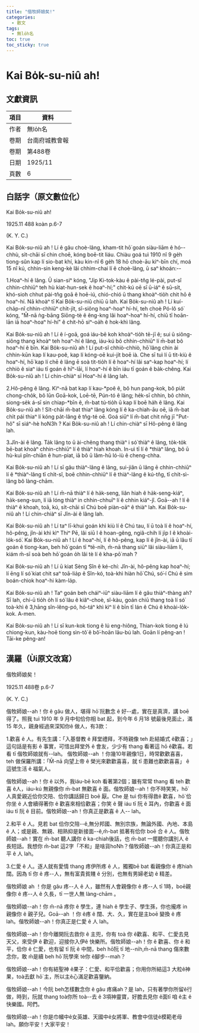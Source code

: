 ```yaml
---
title: "偕牧師娘矣!"
categories:
  - 散文
tags:
  - 無lo̍h名
toc: true
toc_sticky: true
---
```


# Kai Bo̍k-su-niû ah!

## 文獻資訊

| 項目 | 資料 |
|---|---|
| 作者 | 無lo̍h名 |
| 卷期 | 台南府城教會報 |
| 卷期 | 第488卷 |
| 日期 | 1925/11 |
| 頁數 | 6 |

## 白話字（原文數位化）

Kai Bo̍k-su-niû ah!

1925.11 488 koàn p.6-7

(K. Y. C.)

Kai Bo̍k-su-niû ah ! Lí ê gâu choè-lâng, kham-tit hō͘ goán siàu-liām ê hó--chhù, si̍t-chāi sī chin choē, kóng boē-tit liáu. Chiàu goá tuì 1910 nî 9 ge̍h tiong-sûn kap lí sio-bat khí, kàu kin-nî 6 ge̍h 18 hō choè-āu kìⁿ-bīn chí, moá 15 nî kú, chhin-sin keng-kè lâi chhim-chai lí ê choè-lâng, ū saⁿ khoán:--

1.Hoaⁿ-hí ê lâng. Ū sian-siⁿ kóng, "Ji̍p Ki-tok-kàu ê pài-tn̂g lé-pài, put-sî chhin-chhiūⁿ teh hù kiat-hun-sek ê hoaⁿ-hí;" chit-kú oē sī ū-iáⁿ ê sū-si̍t, khó-sioh chhut pài-tn̂g goā ê hoē-iú, chió-chió ū thang khoàⁿ-tio̍h chit hō ê hoaⁿ-hí. Nā khoàⁿ tī Kai Bo̍k-su-niû chiū ū lah. Kai Bo̍k-su-niû ah ! Lí kuí-cha̍p-nî chhin-chhiūⁿ chi̍t-ji̍t, sî-siông hoaⁿ-hoaⁿ hí-hí, teh choè Pó-lô só͘ kóng, "M̄-nā ǹg-bāng Siōng-tè ê êng-kng lâi hoaⁿ-hoaⁿ hí-hí, chiū tī hoān-lān iā hoaⁿ-hoaⁿ hí-hí" ê chit-hō siⁿ-oa̍h ê hok-khì lâng.

Kai Bo̍k-su-niû ah ! Lí ê í-goā, goá iáu-bē koh khoàⁿ-tio̍h tē-jī ê; sui ū siông-siông thang khoàⁿ teh hoaⁿ-hí ê lâng, iáu-kú bô chhin-chhiūⁿ lí m̄-bat bô hoaⁿ-hí ê bīn. Kai Bo̍k-su-niû ah ! Lí put-sî chhiò-chhiò, hō͘ lâng chin ài chhin-kūn kap lí kau-poê, kap lí kóng-oē kui-ji̍t boē ià. Che sī tuì lí ū tit-kiù ê hoaⁿ-hí, hō͘ kap lí chē ê lâng ē soà tit-tio̍h lí ê hoaⁿ-hí lâi saⁿ-kap hoaⁿ-hí; lí chhiò ê siaⁿ iáu tī goán ê hīⁿ-lāi, lí hoaⁿ-hí ê bīn iáu tī goán ê ba̍k-chêng. Kai Bo̍k-su-niû ah ! Lí chin-chiàⁿ sī Hoaⁿ-hí ê lâng lah.

2.Hô-pêng ê lâng. Kìⁿ-nā bat kap lí kau-*poê ê, bô hun pang-kok, bô pia̍t chong-cho̍k, bô lūn Goā-kok, Loē-tē, Pún-tó ê lâng; he̍k-sī chhin, bô chhin, siong-se̍k á-sī sin chiap-*bīn ê, m̄-bat tú-tio̍h ū kap lí boē ha̍h ê lâng. Kai Bo̍k-su-niû ah ! Si̍t-chāi m̄-bat thiaⁿ lâng kóng lí ê ka-chiah-āu oē, iā m̄-bat chi̍t pái thiaⁿ lí kóng pa̍t-lâng ê tn̂g-té oē. Goá siūⁿ lí m̄-bat chit nn̄g jī "Put-hô" sī siáⁿ-hè ho͘N3h ? Kai Bo̍k-su-niû ah ! Lí chin-chiàⁿ sī Hô-pêng ê lâng lah.

3.Jîn-ài ê lâng. Ta̍k lâng to ū ài-chêng thang thiàⁿ i só͘ thiàⁿ ê lâng, to̍k-to̍k bē-bat khoàⁿ chhin-chhiūⁿ lí ê thiàⁿ hiah khoah. In-uì tī lí ê *thiàⁿ lâng, bô ū hù-kuì pîn-chiān ê hun-piat, iā bô ū lâm-hū ló-iù ê cheng-chha.

Kai Bo̍k-su-niû ah ! Lí sī gâu thiàⁿ-lâng ê lâng, sui-jiân ū lâng ē chhin-chhiūⁿ lí ê *thiàⁿ-lâng tī chi̍t-sî, boē chhin-chhiūⁿ lí ê thiàⁿ-lâng ê kú-tn̂g, tī chi̍t-sì-lâng bô làng-chām.

Kai Bo̍k-su-niû ah ! Lí m̄-nā thiàⁿ lí ê ha̍k-seng, liân hiah ê ha̍k-seng-kiáⁿ, ha̍k-seng-sun, lí iā lóng thiàⁿ in chhin-chhuīⁿ lí ê chhin kiáⁿ-jî. Goā--ah ! lí ê thiàⁿ ê khoah, toā, kú, si̍t-chāi sī Chú boē piàn-oāⁿ ê thiàⁿ lah. Kai Bo̍k-su-niû ah ! Lí chin-chiàⁿ sī Jîn-ài ê lâng lah.

Kai Bo̍k-su-niû ah ! Lí taⁿ lī-khui goán khì kiù lí ê Chú tau, lí ū toà lí ê hoaⁿ-hí, hô-pêng, jîn-ài khì kìⁿ Thiⁿ Pē, lâi siū I ê hoan-gêng, ngiâ-chih lí ji̍p I ê khoài-lo̍k-só͘. Kai Bo̍k-su-niû ah ! Lí ê hoaⁿ-hí, lí ê hô-pêng, kap lí ê jîn-ài, iā ū lâu tī goán ê tiong-kan, beh hō͘ goán tī *tē-ni̍h, m̄-nā thang siūⁿ lâi siàu-liām lí, kiám m̄-sī soà beh hō͘ goán o̍h lâi tè lí ê kha-pō͘ mah ?

Kai Bo̍k-su-niû ah ! Lí ū kiat Sèng Sîn ê ké-chí: Jîn-ài, hô-pêng kap hoaⁿ-hí; lí ēng lí só͘ kiat chit saⁿ toā-lia̍p ê Sîn-kó, toà-khì hiàn hō͘ Chú, só͘-í Chú ê sim boán-chiok hoaⁿ-hi kàm-la̍p.

Kai Bo̍k-su-niû ah ! Taⁿ goán beh cháiⁿ-iūⁿ siàu-liām lí ê gâu thiàⁿ-thàng ah? Sī lah, chí-ū tio̍h o̍h lí só͘ lâu ê kiâⁿ-choè, sî-kàu, goán chiū thang toà lí só͘ toà-khì ê 3,hāng sîn-lêng-pó, hó-táⁿ khì kìⁿ lí ê bīn tī lán ê Chú ê khoài-lo̍k-kok. A-men.

Kai Bo̍k-su-niû ah ! Lí sī kun-kok tiong ê lú eng-hiông, Thian-kok tiong ê lú chiong-kun, kàu-hoē tiong sìn-tô͘ ê bô͘-hoān lāu-bú lah. Goān lí pêng-an ! Tāi-ke pêng-an!

## 漢羅（Ùi原文改寫）

偕牧師娘矣！

1925.11 488卷 p.6-7

(K. Y. C.)

偕牧師娘--ah！你 ê gâu 做人，堪得 hō͘ 阮數念 ê 好--處，實在是真濟，講 boē得了。照我 tuì 1910 年 9 月中旬佮你相 bat 起，到今年 6 月18 號最後見面止，滿 15 年久，親身經過來深知你ê 做人，有3款：

1.歡喜 ê 人。有先生講：「入基督教 ê 拜堂禮拜，不時親像 teh 赴結婚式 ê歡喜；」這句話是有影 ê 事實，可惜出拜堂外 ê 會友，少少有 thang 看著這 hō ê歡喜。若看 tī 偕牧師娘就有--lah。 偕牧師娘--ah ！你幾10年親像1日，時常歡歡喜喜， teh 做保羅所講：「M̄-nā 向望上帝 ê 榮光來歡歡喜喜，就 tī 患難也歡歡喜喜」 ê 這號生活 ê 福氣人。

偕牧師娘--ah！你 ê 以外，我iáu-bē koh 看著第2個；雖有常常 thang 看 teh 歡喜 ê人，iáu-kú 無親像你 m̄-bat 無歡喜 ê 面。偕牧師娘--ah！你不時笑笑，hō͘ 人真愛親近佮你交陪、佮你講話歸日 boē 厭。Che 是 tuì 你有得救ê 歡喜，hō͘ 佮你坐 ê 人會續得著你 ê 歡喜來相佮歡喜；你笑 ê 聲 iáu tī 阮 ê 耳內，你歡喜 ê 面 iáu tī 阮 ê 目前。偕牧師娘--ah！你真正是歡喜 ê 人-- lah。

2.和平 ê 人。見若 bat 佮你交陪--ê,無分邦國、無別宗族，無論外國、內地、本島 ê 人；或是親、無親、相熟抑是新接面--ê,m̄-bat 抵著有佮你 boē 合 ê 人。偕牧師娘--ah！實在 m̄-bat 聽人講你 ê ka-chiah後話，也 m̄-bat 一擺聽你講別人 ê 長短話。我想你 m̄-bat 這2字「不和」是啥貨ho͘Nh？偕牧師娘--ah！你真正是和平 ê 人 lah。

3.仁愛 ê 人。逐人就有愛情 thang 疼伊所疼 ê 人，獨獨bē bat 看親像你 ê 疼hiah 闊。因為 tī 你 ê 疼--人，無有富貴貧賤 ê 分別，也無有男婦老幼 ê 精差。

偕牧師娘 ah ！你是 gâu 疼--人 ê 人，雖然有人會親像你 ê 疼--人 tī 1時，boē親像你 ê 疼--人 ê 久長，tī 一世人無 làng-chām 。

偕牧師娘--ah！你 m̄-nā 疼你 ê 學生，連 hiah ê 學生子、學生孫，你也攏疼 in 親像你 ê 親子兒。Goā--ah ！你 ê疼 ê 闊、大、久，實在是主boē 變換 ê 疼 lah。偕牧師娘--ah！你真正是仁愛 ê 人 lah。

偕牧師娘--ah！你今離開阮去救你 ê 主兜，你有 toà 你 ê歡喜、和平、仁愛去見天父，來受伊 ê 歡迎，迎接你入伊ê 快樂所。偕牧師娘--ah！你 ê 歡喜、你 ê 和平，佮你 ê 仁愛，也有留 tī 阮 ê 中間，beh hō͘阮 tī 地--ni̍h,m̄-nā thang 傷來數念你，敢 m̄是續 beh hō͘ 阮學來 tè你 ê腳步--mah？

偕牧師娘--ah！你有結聖神 ê果子：仁愛、和平佮歡喜；你用你所結這3 大粒ê神果，toà去獻 hō͘ 主，所以主ê心滿足歡喜鑒納。

偕牧師娘--ah！今阮 beh怎樣數念你 ê gâu 疼痛ah？是 lah，只有著學你所留ê行做，時到，阮就 thang toà你所 toà--去 ê 3項神靈寶，好膽去見你 ê面tī 咱 ê主 ê快樂國。阿們。

偕牧師娘--ah！你是巾幗中ê女英雄、天國中ê女將軍、教會中信徒ê模範老母 lah。願你平安！大家平安！
